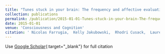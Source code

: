 ```yaml
---
title: "Tunes stuck in your brain: The frequency and affective evaluation of involuntary musical imagery correlate with cortical structure"
collection: publications
permalink: /publication/2015-01-01-Tunes-stuck-in-your-brain-The-frequency-and-affective-evaluation-of-involuntary-musical-imagery-correlate-with-cortical-structure
date: 2015-01-01
venue: 'Consciousness and Cognition'
citation: ' Nicolas Farrugia,  Kelly Jakubowski,  Rhodri Cusack,  Lauren Stewart, &quot;Tunes stuck in your brain: The frequency and affective evaluation of involuntary musical imagery correlate with cortical structure.&quot; Consciousness and Cognition, 2015.'
---
```

Use [Google Scholar](https://scholar.google.com/scholar?q=Tunes+stuck+in+your+brain:+The+frequency+and+affective+evaluation+of+involuntary+musical+imagery+correlate+with+cortical+structure){:target="_blank"} for full citation